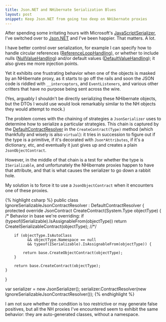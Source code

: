 ```yaml
---
title: Json.NET and NHibernate Serialization Blues
layout: post
snippet: Keep Json.NET from going too deep on NHibernate proxies
---
```


After spending some irritating hours with Microsoft's [JavaScriptSerializer][jsmvc], 
I've switched over to [Json.NET][json] and I've been happier. That matters. A lot.

I have better control over serialization, for example I can specify how to handle circular references
([ReferenceLoopHandling][serset]), or whether to include nulls ([NullValueHandling][serset]) and/or 
default values ([DefaultValueHandling][serset]); it also gives me more injection points.

Yet it exhibits one frustrating behavior when one of the objects is masked by an NHibernate proxy, 
as it starts to go off the rails and soon the JSON code is riddled with `__interceptors`, and `EventListeners`, 
and various other critters that have no purpose being sent across the wire. 

(Yes, arguably I shouldn't be directly serializing these NHibernate objects, but the DTOs I would use 
would look remarkably similar to the NH objects they would attempt to mock.)

The problem comes with the chaining of strategies a `JsonSerializer` uses to determine how to serialize a particular strategies. 
This chain is captured by the [DefaultContractResolver][dcrc] in the `CreateContract(Type)` method (which thankfully and 
wisely is also `virtual`): it tries in succession to figure out if the type is a primitive, if it's decorated with `Json*Attributes`, 
if it's a dictionary, etc, and eventually it just gives up and creates a plain `JsonObjectContract`.

However, in the middle of that chain is a test for whether the type is `ISerializable`, and unfortunately the NHibernate proxies 
happen to have that attribute, and that is what causes the serializer to go down a rabbit hole.

My solution is to force it to use a `JsonObjectContract` when it encounters one of these proxies.

{% highlight csharp %}
public class IgnoreSerializableJsonContractResolver : DefaultContractResolver
{
    protected override JsonContract CreateContract(System.Type objectType)
    {
        /* Behavior in base we're overriding:
        if (typeof(ISerializable).IsAssignableFrom(objectType))
            return CreateISerializableContract(objectType);
        //*/

        if (objectType.IsAutoClass 
              && objectType.Namespace == null 
              && typeof(ISerializable).IsAssignableFrom(objectType)) {

            return base.CreateObjectContract(objectType);
        }

        return base.CreateContract(objectType);
    }
}


var serializer = new JsonSerializer();
serializer.ContractResolver(new IgnoreSerializableJsonContractResolver());
{% endhighlight %}

I am not sure whether the condition is too restrictive or may generate false positives, but all the NH proxies I've encountered 
seem to exhibit the same behavior: they are auto-generated classes, without a namespace.


[jsmvc]: http://msdn.microsoft.com/en-us/library/system.web.script.serialization.javascriptserializer.aspx
[json]: http://json.codeplex.com/
[jsondoc]: http://james.newtonking.com/projects/json/help/
[serset]: http://james.newtonking.com/projects/json/help/SerializationSettings.html
[dcrc]: http://james.newtonking.com/projects/json/help/html/T_Newtonsoft_Json_Serialization_DefaultContractResolver.htm
